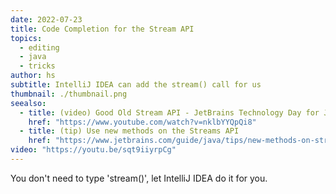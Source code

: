 ```yaml
---
date: 2022-07-23
title: Code Completion for the Stream API
topics:
  - editing
  - java
  - tricks
author: hs
subtitle: IntelliJ IDEA can add the stream() call for us
thumbnail: ./thumbnail.png
seealso:
  - title: (video) Good Old Stream API - JetBrains Technology Day for Java
    href: "https://www.youtube.com/watch?v=nklbYYQpQi8"
  - title: (tip) Use new methods on the Streams API
    href: "https://www.jetbrains.com/guide/java/tips/new-methods-on-streams/"
video: "https://youtu.be/sqt9iiyrpCg"
---
```


You don't need to type 'stream()', let IntelliJ IDEA do it for you.
